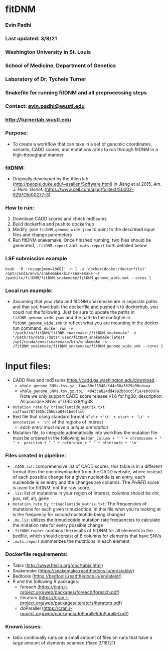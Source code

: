 # fitDNM
### Evin Padhi
### Last updated: 3/8/21
### Washington University in St. Louis
### School of Medicine, Department of Genetics
### Laboratory of Dr. Tychele Turner
### Snakefile for running fitDNM and all preprocessing steps
### Contact: evin.padhi@wustl.edu
### http://turnerlab.wustl.edu


### Purpose:
- To create a workflow that can take in a set of genomic coordinates, variants, CADD scores, and mutations rates to run through fitDNM in a high-throughput manner

### fitDNM:
- Originally developed by the Allen lab (http://people.duke.edu/~asallen/Software.html) in Jiang et al 2015, *Am. J. Hum. Genet.*  (https://www.cell.com/ajhg/fulltext/S0002-9297(15)00277-3)


### How to run:
1. Download CADD scores and check md5sums
2. Build dockerfile and push to dockerhub
3. Modify .json  `fitDNM_genome_wide.json` to point to the described input files and change parameters
4. Run fitDNM snakemake. Once finished running, two files should be generated, `.fitDNM.report` and `.muts.report` both detailed below

### LSF submission example
`bsub  -R 'rusage[mem=10GB]' -n 1 -a 'docker(docker/dockerfile)' /opt/conda/envs/snakemake/bin/snakemake -s /path/to/fitDNM/fitDNM_snakemake/fitDNM_genome_wide.smk --cores 1 `


### Local run example:
- Assuming that your data and fitDNM snakemake are in separate paths and that you have built the dockerfile and pushed it to dockerhub, you could run the following. Just be sure to update the paths in `fitDNM_genome_wide.json` and the path to the configfile in `fitDNM_genome_wide.smk` to reflect what you are mounting in the docker run command.
`docker run -v "/path/to/fitDNM/fitDNM_snakemake:/fitDNM_snakemake" -v "/path/to/data:/data" user/fitDNM_snakemake:latest /opt/conda/envs/snakemake/bin/snakemake -s /fitDNM_snakemake/fitDNM_snakemake/fitDNM_genome_wide.smk --cores 1`


# Input files:
- CADD files and md5sums https://cadd.gs.washington.edu/download :
  - `whole_genome_SNVs.tsv.gz  faaa80ef3948cf44e56a3629a90cdaaa`  
  - `whole_genome_SNVs.tsv.gz.tbi  4843cab24dd4992bb0cc5f1a7ebc807a`
     Note we only support CADD score release v1.6 for hg38, description: All possible SNVs of GRCh38/hg38
- `mutation_rate_by_trinucleotide_matrix.txt ca2faad78f1055c266b5a8451bebf1cb`
- Bed file that using standard format of `chr +'\t' + start + '\t' + annotation + '\n'` of the regions of interest
  - _each entry must have a unique annotation_
- Mutation file, to integrate automatically into workflow the mutation file must be ordered in the following
  `holder_column + " " + chromosome + " " +  position + " " + reference + " " + alternate + '\n'`


### Files created in pipeline:
- `.CADD.txt`: comprehensive list of CADD scores, this table is in a different format then the one downloaded from the CADD website, where instead of each possible change for a given nucleotide is an entry, each nucleotide is an entry and the changes are columns. The _PHRED_ score is used for fitDNM, not the raw score.
- `.lis`: list of mutations in your region of interest, columns should be chr, pos, ref, alt, gene
- `mutation_rate_by_trinucleotide_matrix.txt`: The frequencies of mutations for each given trinucleotide. In this file what you're looking at is the frequency for *second* nucleotide  being changed
- `.mu.lis`: utilizes the trinucleotide mutation rate frequencies to calculate the mutation rate for every possible change
- `.fitDNM.report` contains the results of fitDNM for all elements in the bedfile, which should consist of 8 columns for elements that have SNVs
- `.muts.report` summarizes the mutations in each element.


### Dockerfile requirements:
- Tabix (http://www.htslib.org/doc/tabix.html)
- Snakemake (https://snakemake.readthedocs.io/en/stable/)
- Bedtools (https://bedtools.readthedocs.io/en/latest/)
- R and the following R packages:
  - foreach (https://cran.r-project.org/web/packages/foreach/foreach.pdf)
  - iterators (https://cran.r-project.org/web/packages/iterators/iterators.pdf)
  - doParallel (https://cran.r-project.org/web/packages/doParallel/doParallel.pdf)


### Known issues:
- tabix continually runs on a small amount of files on runs that have a large amount of elements scanned (fixed 3/18/21)
